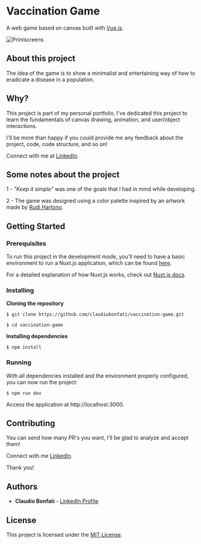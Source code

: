 # Vaccination Game

A web game based on canvas built with [Vue.js](https://vuejs.org/).

![Printscreens](https://i.imgur.com/B33FaMT.png)

## About this project

The idea of the game is to show a minimalist and entertaining way of how to eradicate a disease in a population.

## Why?

This project is part of my personal portfolio, I've dedicated this project to learn the fundamentals of canvas drawing, animation, and user/object interactions.

I'll be more than happy if you could provide me any feedback about the project, code, code structure, and so on!

Connect with me at [LinkedIn](https://www.linkedin.com/in/claudiobonfati).

## Some notes about the project

1 - _"Keep it simple"_ was one of the goals that I had in mind while developing.

2 - The game was designed using a color palette inspired by an artwork made by [Rudi Hartono](https://dribbble.com/shots/15243102-Game-Match-Recap).

## Getting Started

### Prerequisites

To run this project in the development mode, you'll need to have a basic environment to run a Nuxt.js application, which can be found [here](https://nuxtjs.org/docs/2.x/get-started/installation). 

For a detailed explanation of how Nuxt.js works, check out [Nuxt.js docs](https://nuxtjs.org).

### Installing

**Cloning the repository**

```
$ git clone https://github.com/claudiobonfati/vaccination-game.git

$ cd vaccination-game
```

**Installing dependencies**

```
$ npm install
```

### Running

With all dependencies installed and the environment properly configured, you can now run the project:

```
$ npm run dev
```

Access the application at http://localhost:3000.

## Contributing

You can send how many PR's you want, I'll be glad to analyze and accept them!

Connect with me [LinkedIn](https://www.linkedin.com/in/claudiobonfati).

Thank you!

## Authors

* **Claudio Bonfati** - [LinkedIn Profile](https://www.linkedin.com/in/claudiobonfati)

## License

This project is licensed under the [MIT License](https://choosealicense.com/licenses/mit/).
